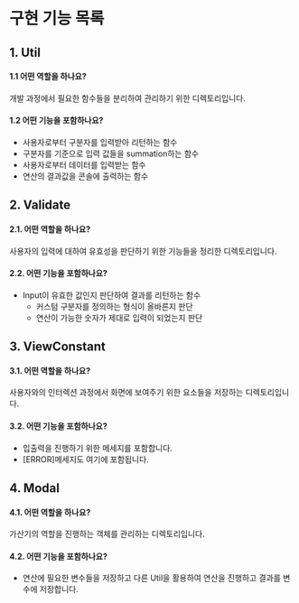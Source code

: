 # 구현 기능 목록

## 1. Util

#### 1.1 어떤 역할을 하나요?

개발 과정에서 필요한 함수들을 분리하여 관리하기 위한 디렉토리입니다.

#### 1.2 어떤 기능을 포함하나요?

- 사용자로부터 구분자를 입력받아 리턴하는 함수
- 구분자를 기준으로 입력 값들을 summation하는 함수
- 사용자로부터 데이터를 입력받는 함수
- 연산의 결과값을 콘솔에 출력하는 함수

## 2. Validate

#### 2.1. 어떤 역할을 하나요?

사용자의 입력에 대하여 유효성을 판단하기 위한 기능들을 정리한 디렉토리입니다.

#### 2.2. 어떤 기능을 포함하나요?

- Input이 유효한 값인지 판단하여 결과를 리턴하는 함수
  - 커스텀 구분자를 정의하는 형식이 올바른지 판단
  - 연산이 가능한 숫자가 제대로 입력이 되었는지 판단

## 3. ViewConstant

#### 3.1. 어떤 역할을 하나요?

사용자와의 인터렉션 과정에서 화면에 보여주기 위한 요소들을 저장하는 디렉토리입니다.

#### 3.2. 어떤 기능을 포함하나요?

- 입출력을 진행하기 위한 메세지를 포함합니다.
- \[ERROR\]메세지도 여기에 포함됩니다.

## 4. Modal

#### 4.1. 어떤 역할을 하나요?

가산기의 역할을 진행하는 객체를 관리하는 디렉토리입니다.

#### 4.2. 어떤 기능을 포함하나요?

- 연산에 필요한 변수들을 저장하고 다른 Util을 활용하여 연산을 진행하고 결과를 변수에 저장합니다.
